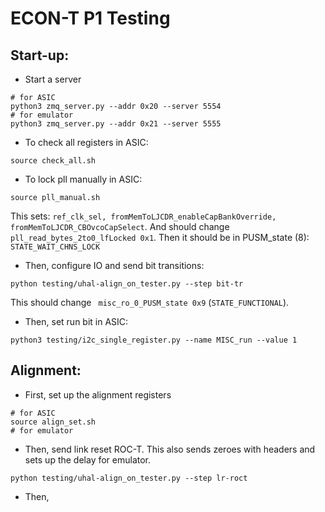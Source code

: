 # ECON-T P1 Testing

## Start-up:

- Start a server
```
# for ASIC
python3 zmq_server.py --addr 0x20 --server 5554
# for emulator
python3 zmq_server.py --addr 0x21 --server 5555
```

- To check all registers in ASIC:
```
source check_all.sh 
```

- To lock pll manually in ASIC:
```
source pll_manual.sh
```
This sets: `ref_clk_sel, fromMemToLJCDR_enableCapBankOverride, fromMemToLJCDR_CBOvcoCapSelect`.
And should change `pll_read_bytes_2to0_lfLocked 0x1`.
Then it should be in PUSM_state (8): `STATE_WAIT_CHNS_LOCK`

- Then, configure IO and send bit transitions:
```
python testing/uhal-align_on_tester.py --step bit-tr
```
This should change ` misc_ro_0_PUSM_state 0x9` (`STATE_FUNCTIONAL`).

- Then, set run bit in ASIC:
```
python3 testing/i2c_single_register.py --name MISC_run --value 1
```

## Alignment:

- First, set up the alignment registers 
```
# for ASIC
source align_set.sh  
# for emulator
```

- Then, send link reset ROC-T.
This also sends zeroes with headers and sets up the delay for emulator.
```
python testing/uhal-align_on_tester.py --step lr-roct
```

- Then, 